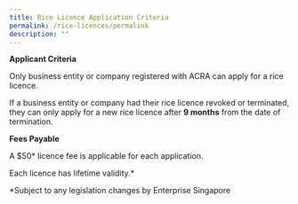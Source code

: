 ```yaml
---
title: Rice Licence Application Criteria
permalink: /rice-licences/permalink
description: ""
---
```

**Applicant Criteria**

Only business entity or company registered with ACRA can apply for a rice licence. 

If a business entity or company had their rice licence revoked or terminated, they can only apply for a new rice licence after **9 months** from the date of termination.  

**Fees Payable**

A $50* licence fee is applicable for each application. 

Each licence has lifetime validity.*

*Subject to any legislation changes by Enterprise Singapore